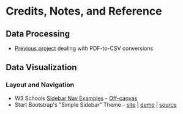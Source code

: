 # Credits, Notes, and Reference

## Data Processing

  + [Previous project](https://github.com/dwillis/state_legislatures/) dealing with PDF-to-CSV conversions

## Data Visualization

### Layout and Navigation

  + W3 Schools [Sidebar Nav Examples](https://www.w3schools.com/howto/howto_js_sidenav.asp) - [Off-canvas](https://www.w3schools.com/howto/howto_js_off-canvas.asp)
  + Start Bootstrap's "Simple Sidebar" Theme - [site](https://startbootstrap.com/template-overviews/simple-sidebar/) | [demo](https://blackrockdigital.github.io/startbootstrap-simple-sidebar/) | [source](https://github.com/BlackrockDigital/startbootstrap-simple-sidebar)
